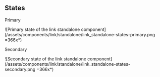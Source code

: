 ## States

Primary

![Primary state of the link standalone component](/assets/components/link/standalone/link_standalone-states-primary.png =366x*)

Secondary

![Secondary state of the link standalone component](/assets/components/link/standalone/link_standalone-states-secondary.png =366x*)